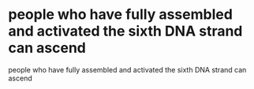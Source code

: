 # people who have fully assembled and activated the sixth DNA strand can  ascend

people who have fully assembled and activated the sixth DNA strand can  ascend
